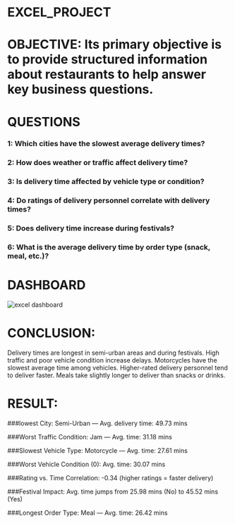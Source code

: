 # EXCEL_PROJECT

# OBJECTIVE:  Its primary objective is to provide structured information about restaurants to help answer key business questions.

# QUESTIONS
### 1:  Which cities have the slowest average delivery times?
### 2:  How does weather or traffic affect delivery time?
### 3:  Is delivery time affected by vehicle type or condition?
### 4:  Do ratings of delivery personnel correlate with delivery times?
### 5:  Does delivery time increase during festivals?
### 6:  What is the average delivery time by order type (snack, meal, etc.)?

# DASHBOARD
![excel dashboard](https://github.com/user-attachments/assets/7bd742be-f38c-4697-8d25-76163a35c485)

# CONCLUSION:
Delivery times are longest in semi-urban areas and during festivals. High traffic and poor vehicle condition increase delays. Motorcycles have the slowest average time among vehicles. Higher-rated delivery personnel tend to deliver faster. Meals take slightly longer to deliver than snacks or drinks.

# RESULT:

###lowest City: Semi-Urban — Avg. delivery time: 49.73 mins

###Worst Traffic Condition: Jam — Avg. time: 31.18 mins

###Slowest Vehicle Type: Motorcycle — Avg. time: 27.61 mins

###Worst Vehicle Condition (0): Avg. time: 30.07 mins

###Rating vs. Time Correlation: -0.34 (higher ratings = faster delivery)

###Festival Impact: Avg. time jumps from 25.98 mins (No) to 45.52 mins (Yes)

###Longest Order Type: Meal — Avg. time: 26.42 mins
